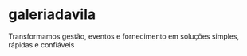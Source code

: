 # galeriadavila
Transformamos gestão, eventos e fornecimento em soluções simples, rápidas e confiáveis
